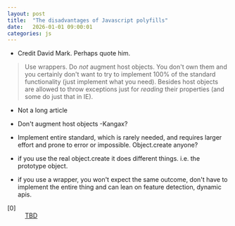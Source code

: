 ```yaml
---
layout: post
title:  "The disadvantages of Javascript polyfills"
date:   2026-01-01 09:00:01
categories: js
---
```


* Credit David Mark. Perhaps quote him.

> Use wrappers. Do *not* augment host objects. You don't own them and
you certainly don't want to try to implement 100% of the standard
functionality (just implement what you need). Besides host objects are allowed to throw exceptions just for *reading* their properties (and some do just that in IE).

* Not a long article

* Don't augment host objects -Kangax?

* Implement entire standard, which is rarely needed, and requires larger effort and prone to error or impossible. Object.create anyone?

* if you use the real object.create it does different things. i.e. the prototype object.

* if you use a wrapper, you won't expect the same outcome, don't have to implement the entire thing and can lean on feature detection, dynamic apis.

<dl>
	<dt class="citation" id="ref0">[0]</dt>
	<dd><a href="https://sites.google.com/site/adoromedia/javascript/polyfills">TBD</a></dd>
</dl>